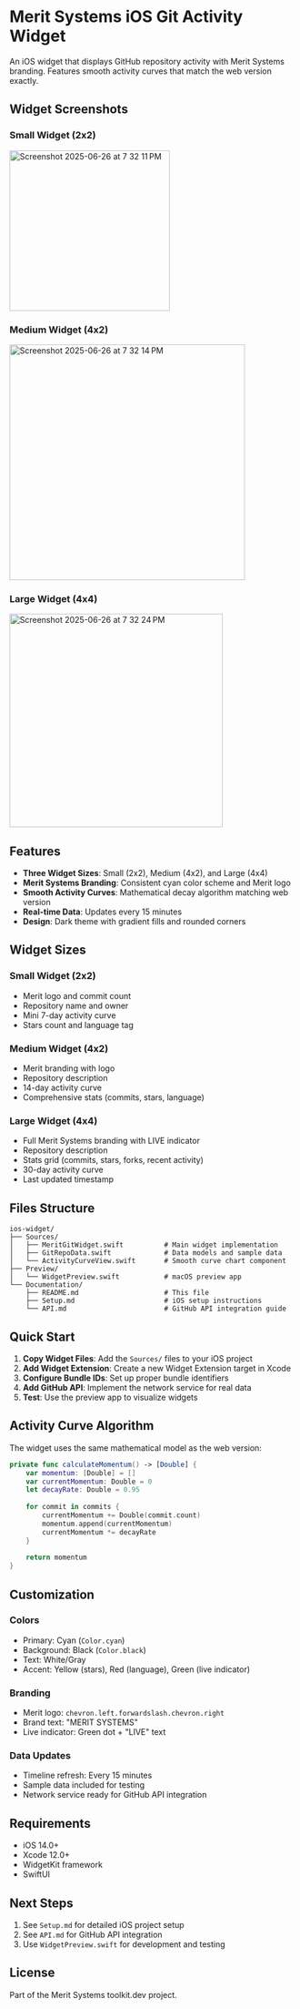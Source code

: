 # Merit Systems iOS Git Activity Widget

An iOS widget that displays GitHub repository activity with Merit Systems branding. Features smooth activity curves that match the web version exactly.

## Widget Screenshots

### Small Widget (2x2)
<img width="282" alt="Screenshot 2025-06-26 at 7 32 11 PM" src="https://github.com/user-attachments/assets/ed61dfc9-81b8-4a84-b3f5-da5afbc5b6e6" />

### Medium Widget (4x2)
<img width="414" alt="Screenshot 2025-06-26 at 7 32 14 PM" src="https://github.com/user-attachments/assets/acd67e29-aa5c-4015-b5b2-7c41bd79eb89" />


### Large Widget (4x4)
<img width="375" alt="Screenshot 2025-06-26 at 7 32 24 PM" src="https://github.com/user-attachments/assets/5744c630-6d0b-4fb7-b964-fddcdbeb230c" />


## Features

- **Three Widget Sizes**: Small (2x2), Medium (4x2), and Large (4x4)
- **Merit Systems Branding**: Consistent cyan color scheme and Merit logo
- **Smooth Activity Curves**: Mathematical decay algorithm matching web version
- **Real-time Data**: Updates every 15 minutes
- **Design**: Dark theme with gradient fills and rounded corners

## Widget Sizes

### Small Widget (2x2)
- Merit logo and commit count
- Repository name and owner
- Mini 7-day activity curve
- Stars count and language tag

### Medium Widget (4x2)
- Merit branding with logo
- Repository description
- 14-day activity curve
- Comprehensive stats (commits, stars, language)

### Large Widget (4x4)
- Full Merit Systems branding with LIVE indicator
- Repository description
- Stats grid (commits, stars, forks, recent activity)
- 30-day activity curve
- Last updated timestamp

## Files Structure

```
ios-widget/
├── Sources/
│   ├── MeritGitWidget.swift          # Main widget implementation
│   ├── GitRepoData.swift             # Data models and sample data
│   └── ActivityCurveView.swift       # Smooth curve chart component
├── Preview/
│   └── WidgetPreview.swift           # macOS preview app
└── Documentation/
    ├── README.md                     # This file
    ├── Setup.md                      # iOS setup instructions
    └── API.md                        # GitHub API integration guide
```

## Quick Start

1. **Copy Widget Files**: Add the `Sources/` files to your iOS project
2. **Add Widget Extension**: Create a new Widget Extension target in Xcode
3. **Configure Bundle IDs**: Set up proper bundle identifiers
4. **Add GitHub API**: Implement the network service for real data
5. **Test**: Use the preview app to visualize widgets

## Activity Curve Algorithm

The widget uses the same mathematical model as the web version:

```swift
private func calculateMomentum() -> [Double] {
    var momentum: [Double] = []
    var currentMomentum: Double = 0
    let decayRate: Double = 0.95
    
    for commit in commits {
        currentMomentum += Double(commit.count)
        momentum.append(currentMomentum)
        currentMomentum *= decayRate
    }
    
    return momentum
}
```

## Customization

### Colors
- Primary: Cyan (`Color.cyan`)
- Background: Black (`Color.black`)
- Text: White/Gray
- Accent: Yellow (stars), Red (language), Green (live indicator)

### Branding
- Merit logo: `chevron.left.forwardslash.chevron.right`
- Brand text: "MERIT SYSTEMS"
- Live indicator: Green dot + "LIVE" text

### Data Updates
- Timeline refresh: Every 15 minutes
- Sample data included for testing
- Network service ready for GitHub API integration

## Requirements

- iOS 14.0+
- Xcode 12.0+
- WidgetKit framework
- SwiftUI

## Next Steps

1. See `Setup.md` for detailed iOS project setup
2. See `API.md` for GitHub API integration
3. Use `WidgetPreview.swift` for development and testing

## License

Part of the Merit Systems toolkit.dev project. 
